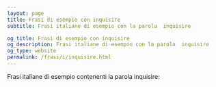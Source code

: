 ```yaml
---
layout: page
title: Frasi di esempio con inquisire 
subtitle: Frasi italiane di esempio con la parola  inquisire

og_title: Frasi di esempio con inquisire 
og_description: Frasi italiane di esempio con la parola  inquisire
og_type: website
permalink: /frasi/i/inquisire.html
---
```


Frasi italiane di esempio contenenti la parola inquisire:


